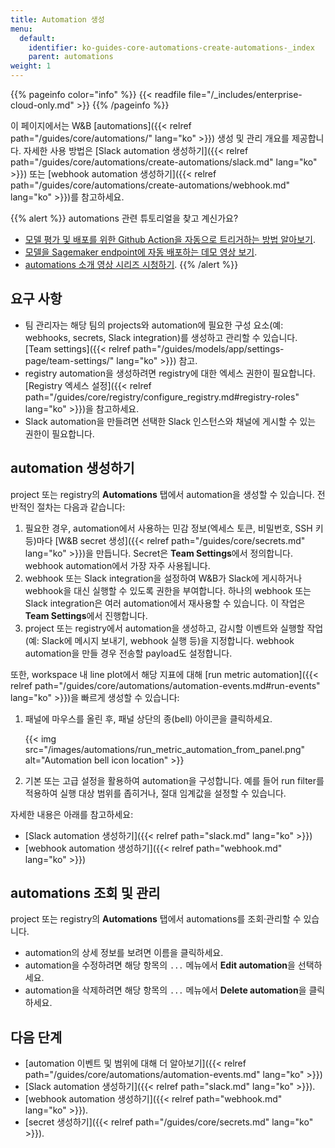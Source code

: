 ```yaml
---
title: Automation 생성
menu:
  default:
    identifier: ko-guides-core-automations-create-automations-_index
    parent: automations
weight: 1
---
```


{{% pageinfo color="info" %}}
{{< readfile file="/_includes/enterprise-cloud-only.md" >}}
{{% /pageinfo %}}

이 페이지에서는 W&B [automations]({{< relref path="/guides/core/automations/" lang="ko" >}}) 생성 및 관리 개요를 제공합니다. 자세한 사용 방법은 [Slack automation 생성하기]({{< relref path="/guides/core/automations/create-automations/slack.md" lang="ko" >}}) 또는 [webhook automation 생성하기]({{< relref path="/guides/core/automations/create-automations/webhook.md" lang="ko" >}})를 참고하세요.

{{% alert %}}
automations 관련 튜토리얼을 찾고 계신가요?
- [모델 평가 및 배포를 위한 Github Action을 자동으로 트리거하는 방법 알아보기](https://wandb.ai/wandb/wandb-model-cicd/reports/Model-CI-CD-with-W-B--Vmlldzo0OTcwNDQw).
- [모델을 Sagemaker endpoint에 자동 배포하는 데모 영상 보기](https://www.youtube.com/watch?v=s5CMj_w3DaQ).
- [automations 소개 영상 시리즈 시청하기](https://youtube.com/playlist?list=PLD80i8An1OEGECFPgY-HPCNjXgGu-qGO6&feature=shared).
{{% /alert %}}

## 요구 사항
- 팀 관리자는 해당 팀의 projects와 automation에 필요한 구성 요소(예: webhooks, secrets, Slack integration)를 생성하고 관리할 수 있습니다. [Team settings]({{< relref path="/guides/models/app/settings-page/team-settings/" lang="ko" >}}) 참고.
- registry automation을 생성하려면 registry에 대한 엑세스 권한이 필요합니다. [Registry 엑세스 설정]({{< relref path="/guides/core/registry/configure_registry.md#registry-roles" lang="ko" >}})을 참고하세요.
- Slack automation을 만들려면 선택한 Slack 인스턴스와 채널에 게시할 수 있는 권한이 필요합니다.

## automation 생성하기
project 또는 registry의 **Automations** 탭에서 automation을 생성할 수 있습니다. 전반적인 절차는 다음과 같습니다:

1. 필요한 경우, automation에서 사용하는 민감 정보(엑세스 토큰, 비밀번호, SSH 키 등)마다 [W&B secret 생성]({{< relref path="/guides/core/secrets.md" lang="ko" >}})을 만듭니다. Secret은 **Team Settings**에서 정의합니다. webhook automation에서 가장 자주 사용됩니다.
1. webhook 또는 Slack integration을 설정하여 W&B가 Slack에 게시하거나 webhook을 대신 실행할 수 있도록 권한을 부여합니다. 하나의 webhook 또는 Slack integration은 여러 automation에서 재사용할 수 있습니다. 이 작업은 **Team Settings**에서 진행합니다.
1. project 또는 registry에서 automation을 생성하고, 감시할 이벤트와 실행할 작업(예: Slack에 메시지 보내기, webhook 실행 등)을 지정합니다. webhook automation을 만들 경우 전송할 payload도 설정합니다.

또한, workspace 내 line plot에서 해당 지표에 대해 [run metric automation]({{< relref path="/guides/core/automations/automation-events.md#run-events" lang="ko" >}})을 빠르게 생성할 수 있습니다:

1. 패널에 마우스를 올린 후, 패널 상단의 종(bell) 아이콘을 클릭하세요.

    {{< img src="/images/automations/run_metric_automation_from_panel.png" alt="Automation bell icon location" >}}
1. 기본 또는 고급 설정을 활용하여 automation을 구성합니다. 예를 들어 run filter를 적용하여 실행 대상 범위를 좁히거나, 절대 임계값을 설정할 수 있습니다.

자세한 내용은 아래를 참고하세요:

- [Slack automation 생성하기]({{< relref path="slack.md" lang="ko" >}})
- [webhook automation 생성하기]({{< relref path="webhook.md" lang="ko" >}})

## automations 조회 및 관리
project 또는 registry의 **Automations** 탭에서 automations를 조회·관리할 수 있습니다.

- automation의 상세 정보를 보려면 이름을 클릭하세요.
- automation을 수정하려면 해당 항목의 `...` 메뉴에서 **Edit automation**을 선택하세요.
- automation을 삭제하려면 해당 항목의 `...` 메뉴에서 **Delete automation**을 클릭하세요.

## 다음 단계
- [automation 이벤트 및 범위에 대해 더 알아보기]({{< relref path="/guides/core/automations/automation-events.md" lang="ko" >}})
- [Slack automation 생성하기]({{< relref path="slack.md" lang="ko" >}}).
- [webhook automation 생성하기]({{< relref path="webhook.md" lang="ko" >}}).
- [secret 생성하기]({{< relref path="/guides/core/secrets.md" lang="ko" >}}).